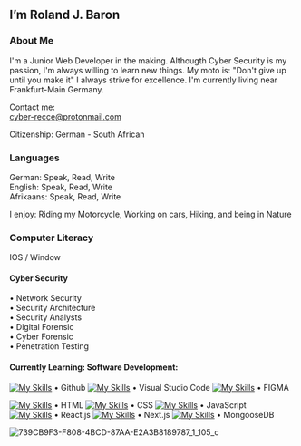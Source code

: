 ## I’m Roland J. Baron

### About Me

I'm a Junior Web Developer in the making. Althougth Cyber Security is my passion, I'm always willing to learn new things. My moto is: "Don't give up until you make it" I always strive for excellence. I'm currently living near Frankfurt-Main Germany.

Contact me:<br>
cyber-recce@protonmail.com 

Citizenship: German - South African

### Languages
German: Speak, Read, Write<br>
English: Speak, Read, Write<br>
Afrikaans: Speak, Read, Write<br>

I enjoy: Riding my Motorcycle, Working on cars, Hiking, and being in Nature

### Computer Literacy<br>

IOS / Window

#### Cyber Security
• Network Security<br>
• Security Architecture<br>
• Security Analysts<br>
• Digital Forensic<br>
• Cyber Forensic<br>
• Penetration Testing<br>

#### Currently Learning: Software Development:<br> 

[![My Skills](https://skillicons.dev/icons?i=github)](https://skillicons.dev) • Github
[![My Skills](https://skillicons.dev/icons?i=vscode)](https://skillicons.dev) • Visual Studio Code
[![My Skills](https://skillicons.dev/icons?i=figma)](https://skillicons.dev) • FIGMA
<br>

[![My Skills](https://skillicons.dev/icons?i=html)](https://skillicons.dev) • HTML
[![My Skills](https://skillicons.dev/icons?i=css)](https://skillicons.dev) • CSS
[![My Skills](https://skillicons.dev/icons?i=js)](https://skillicons.dev) • JavaScript<br>
[![My Skills](https://skillicons.dev/icons?i=react)](https://skillicons.dev) • React.js
[![My Skills](https://skillicons.dev/icons?i=nextjs)](https://skillicons.dev) • Next.js
[![My Skills](https://skillicons.dev/icons?i=mongodb)](https://skillicons.dev) • MongooseDB<br>

![739CB9F3-F808-4BCD-87AA-E2A3B8189787_1_105_c](https://github.com/RolandJBaron/RolandJBaron/assets/142206832/1491636e-294d-47ef-ab97-0c888bc1fe7c)


